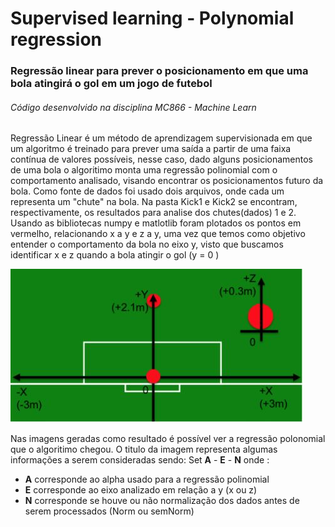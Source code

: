 # Supervised learning - Polynomial regression
### Regressão linear para prever o posicionamento em que uma bola atingirá o gol em um jogo de futebol
###### Código desenvolvido na disciplina MC866 - Machine Learn

Regressão Linear é um método de aprendizagem supervisionada em que um algoritmo é treinado para prever uma saída a partir de uma faixa contínua de valores possíveis, nesse caso, dado alguns posicionamentos de uma bola o algoritimo monta uma regressão polinomial com o comportamento analisado, visando encontrar os posicionamentos futuro da bola. Como fonte de dados foi usado dois arquivos, onde cada um representa um "chute" na bola. 
Na pasta Kick1 e Kick2 se encontram, respectivamente, os resultados para analise dos chutes(dados) 1 e 2. Usando as bibliotecas numpy e matlotlib foram plotados os pontos em vermelho, relacionando x a y e z a y, uma vez que temos como objetivo entender o comportamento da bola no eixo y, visto que buscamos identificar x e z quando a bola atingir o gol (y = 0 )


![imagem do chute de exemplo](kick_example.JPG)

Nas imagens geradas como resultado é possível ver a regressão polonomial que o algoritimo chegou. O titulo da imagem representa algumas informações a serem consideradas sendo:
Set **A** - **E** - **N** onde :
- **A** corresponde ao alpha usado para a regressão polinomial
- **E** corresponde ao eixo analizado em relação a y (x ou z)
- **N** corresponde se houve ou não normalização dos dados antes de serem processados (Norm ou semNorm)
